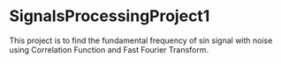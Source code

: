 # SignalsProcessingProject1
This project is to find the fundamental frequency of sin signal with noise using Correlation Function and Fast Fourier Transform.
